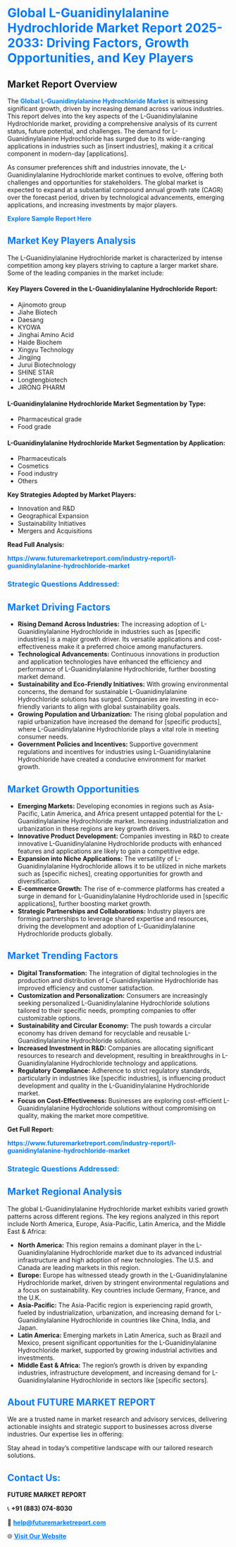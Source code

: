 <h1 style="color: #007BFF;">Global L-Guanidinylalanine Hydrochloride Market Report 2025-2033: Driving Factors, Growth Opportunities, and Key Players</h1>

<section id="overview">
<h2>Market Report Overview</h2>
<p>The <a href="https://www.futuremarketreport.com/industry-report/l-guanidinylalanine-hydrochloride-market" style="color: #007BFF; text-decoration: none;"><strong>Global L-Guanidinylalanine Hydrochloride Market</strong></a> is witnessing significant growth, driven by increasing demand across various industries. This report delves into the key aspects of the L-Guanidinylalanine Hydrochloride market, providing a comprehensive analysis of its current status, future potential, and challenges. The demand for L-Guanidinylalanine Hydrochloride has surged due to its wide-ranging applications in industries such as [insert industries], making it a critical component in modern-day [applications].</p>
<p>As consumer preferences shift and industries innovate, the L-Guanidinylalanine Hydrochloride market continues to evolve, offering both challenges and opportunities for stakeholders. The global market is expected to expand at a substantial compound annual growth rate (CAGR) over the forecast period, driven by technological advancements, emerging applications, and increasing investments by major players.</p>
</section>

<section id="overview">
<p><a href="https://www.futuremarketreport.com/request-sample/reportId=114741" style="color: #007BFF; text-decoration: none;"><strong>Explore Sample Report Here</strong></a></p>
</section>

<section id="key-players">
<h2 style="color: #007BFF;">Market Key Players Analysis</h2>
<p>The L-Guanidinylalanine Hydrochloride market is characterized by intense competition among key players striving to capture a larger market share. Some of the leading companies in the market include:</p>
<h4>Key Players Covered in the L-Guanidinylalanine Hydrochloride Report:</h4>
<ul><li>Ajinomoto group</li><li>Jiahe Biotech</li><li>Daesang</li><li>KYOWA</li><li>Jinghai Amino Acid</li><li>Haide Biochem</li><li>Xingyu Technology</li><li>Jingjing</li><li>Jurui Biotechnology</li><li>SHINE STAR</li><li>Longtengbiotech</li><li>JIRONG PHARM</li></ul>
<h4>L-Guanidinylalanine Hydrochloride Market Segmentation by Type:</h4>
<ul><li>Pharmaceutical grade</li><li>Food grade</li></ul>

<h4>L-Guanidinylalanine Hydrochloride Market Segmentation by Application:</h4>
<ul><li>Pharmaceuticals</li><li>Cosmetics</li><li>Food industry</li><li>Others</li></ul>
<p><strong>Key Strategies Adopted by Market Players:</strong></p>
<ul>
<li>Innovation and R&D</li>
<li>Geographical Expansion</li>
<li>Sustainability Initiatives</li>
<li>Mergers and Acquisitions</li>
</ul>
</section>

<section>
<p><strong>Read Full Analysis: </strong></p><a href="https://www.futuremarketreport.com/industry-report/l-guanidinylalanine-hydrochloride-market" style="color: #007BFF; text-decoration: none;"><strong>https://www.futuremarketreport.com/industry-report/l-guanidinylalanine-hydrochloride-market</strong></a>
<h3 style="color: #007BFF;">Strategic Questions Addressed:</h3>
</section>

<section id="driving-factors">
<h2 style="color: #007BFF;">Market Driving Factors</h2>
<ul>
<li><strong>Rising Demand Across Industries:</strong> The increasing adoption of L-Guanidinylalanine Hydrochloride in industries such as [specific industries] is a major growth driver. Its versatile applications and cost-effectiveness make it a preferred choice among manufacturers.</li>
<li><strong>Technological Advancements:</strong> Continuous innovations in production and application technologies have enhanced the efficiency and performance of L-Guanidinylalanine Hydrochloride, further boosting market demand.</li>
<li><strong>Sustainability and Eco-Friendly Initiatives:</strong> With growing environmental concerns, the demand for sustainable L-Guanidinylalanine Hydrochloride solutions has surged. Companies are investing in eco-friendly variants to align with global sustainability goals.</li>
<li><strong>Growing Population and Urbanization:</strong> The rising global population and rapid urbanization have increased the demand for [specific products], where L-Guanidinylalanine Hydrochloride plays a vital role in meeting consumer needs.</li>
<li><strong>Government Policies and Incentives:</strong> Supportive government regulations and incentives for industries using L-Guanidinylalanine Hydrochloride have created a conducive environment for market growth.</li>
</ul>
</section>

<section id="growth-opportunities">
<h2 style="color: #007BFF;">Market Growth Opportunities</h2>
<ul>
<li><strong>Emerging Markets:</strong> Developing economies in regions such as Asia-Pacific, Latin America, and Africa present untapped potential for the L-Guanidinylalanine Hydrochloride market. Increasing industrialization and urbanization in these regions are key growth drivers.</li>
<li><strong>Innovative Product Development:</strong> Companies investing in R&D to create innovative L-Guanidinylalanine Hydrochloride products with enhanced features and applications are likely to gain a competitive edge.</li>
<li><strong>Expansion into Niche Applications:</strong> The versatility of L-Guanidinylalanine Hydrochloride allows it to be utilized in niche markets such as [specific niches], creating opportunities for growth and diversification.</li>
<li><strong>E-commerce Growth:</strong> The rise of e-commerce platforms has created a surge in demand for L-Guanidinylalanine Hydrochloride used in [specific applications], further boosting market growth.</li>
<li><strong>Strategic Partnerships and Collaborations:</strong> Industry players are forming partnerships to leverage shared expertise and resources, driving the development and adoption of L-Guanidinylalanine Hydrochloride products globally.</li>
</ul>
</section>

<section id="trending-factors">
<h2 style="color: #007BFF;">Market Trending Factors</h2>
<ul>
<li><strong>Digital Transformation:</strong> The integration of digital technologies in the production and distribution of L-Guanidinylalanine Hydrochloride has improved efficiency and customer satisfaction.</li>
<li><strong>Customization and Personalization:</strong> Consumers are increasingly seeking personalized L-Guanidinylalanine Hydrochloride solutions tailored to their specific needs, prompting companies to offer customizable options.</li>
<li><strong>Sustainability and Circular Economy:</strong> The push towards a circular economy has driven demand for recyclable and reusable L-Guanidinylalanine Hydrochloride solutions.</li>
<li><strong>Increased Investment in R&D:</strong> Companies are allocating significant resources to research and development, resulting in breakthroughs in L-Guanidinylalanine Hydrochloride technology and applications.</li>
<li><strong>Regulatory Compliance:</strong> Adherence to strict regulatory standards, particularly in industries like [specific industries], is influencing product development and quality in the L-Guanidinylalanine Hydrochloride market.</li>
<li><strong>Focus on Cost-Effectiveness:</strong> Businesses are exploring cost-efficient L-Guanidinylalanine Hydrochloride solutions without compromising on quality, making the market more competitive.</li>
</ul>
</section>

<section>
<p><strong>Get Full Report: </strong></p><a href="https://www.futuremarketreport.com/industry-report/l-guanidinylalanine-hydrochloride-market" style="color: #007BFF; text-decoration: none;"><strong>https://www.futuremarketreport.com/industry-report/l-guanidinylalanine-hydrochloride-market</strong></a>
<h3 style="color: #007BFF;">Strategic Questions Addressed:</h3>
</section>


<section id="regional-analysis">
<h2 style="color: #007BFF;">Market Regional Analysis</h2>
<p>The global L-Guanidinylalanine Hydrochloride market exhibits varied growth patterns across different regions. The key regions analyzed in this report include North America, Europe, Asia-Pacific, Latin America, and the Middle East & Africa:</p>
<ul>
<li><strong>North America:</strong> This region remains a dominant player in the L-Guanidinylalanine Hydrochloride market due to its advanced industrial infrastructure and high adoption of new technologies. The U.S. and Canada are leading markets in this region.</li>
<li><strong>Europe:</strong> Europe has witnessed steady growth in the L-Guanidinylalanine Hydrochloride market, driven by stringent environmental regulations and a focus on sustainability. Key countries include Germany, France, and the U.K.</li>
<li><strong>Asia-Pacific:</strong> The Asia-Pacific region is experiencing rapid growth, fueled by industrialization, urbanization, and increasing demand for L-Guanidinylalanine Hydrochloride in countries like China, India, and Japan.</li>
<li><strong>Latin America:</strong> Emerging markets in Latin America, such as Brazil and Mexico, present significant opportunities for the L-Guanidinylalanine Hydrochloride market, supported by growing industrial activities and investments.</li>
<li><strong>Middle East & Africa:</strong> The region’s growth is driven by expanding industries, infrastructure development, and increasing demand for L-Guanidinylalanine Hydrochloride in sectors like [specific sectors].</li>
</ul>
</section>

<footer>
<h2 style="color: #007BFF;">About FUTURE MARKET REPORT</h2>
<p>We are a trusted name in market research and advisory services, delivering actionable insights and strategic support to businesses across diverse industries. Our expertise lies in offering:</p>

<p>Stay ahead in today’s competitive landscape with our tailored research solutions.</p>

<h2 style="color: #007BFF;">Contact Us:</h2>
<p><strong>FUTURE MARKET REPORT</strong></p>
<p>📞 <strong>+91 (883) 074-8030</strong></p>
<p>📧 <strong><a href="mailto:help@futuremarketreport.com" style="color: #007BFF;">help@futuremarketreport.com</a></strong></p>
<p>🌐 <strong><a href="https://www.futuremarketreport.com/" style="color: #007BFF;">Visit Our Website</a></strong></p>
</footer>